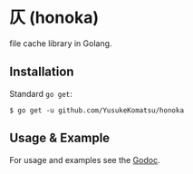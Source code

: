 # 仄 (honoka)

file cache library in Golang.

## Installation

Standard `go get`:

```
$ go get -u github.com/YusukeKomatsu/honoka
```

## Usage & Example

For usage and examples see the [Godoc](https://godoc.org/github.com/YusukeKomatsu/honoka).
